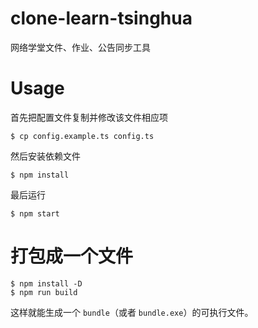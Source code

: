 # clone-learn-tsinghua

网络学堂文件、作业、公告同步工具

# Usage

首先把配置文件复制并修改该文件相应项

```
$ cp config.example.ts config.ts
```

然后安装依赖文件

```
$ npm install
```

最后运行

```
$ npm start
```

# 打包成一个文件

```
$ npm install -D
$ npm run build
```

这样就能生成一个 `bundle`（或者 `bundle.exe`）的可执行文件。